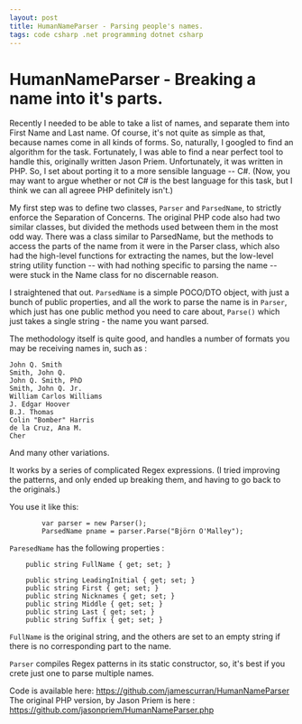 ```yaml
---
layout: post
title: HumanNameParser - Parsing people's names.
tags: code csharp .net programming dotnet csharp 
---
```

# HumanNameParser - Breaking a name into it's parts.

Recently I needed to be able to take a list of names, and separate them into First Name and Last name. Of course, it's not quite as simple as that, because names come in all kinds of forms.  So, naturally, I googled to find an algorithm for the task.  Fortunately, I was able to find a near perfect tool to handle this, originally written Jason Priem.  Unfortunately, it was written in PHP.  So, I set about porting it to a more sensible language -- C#. (Now, you may want to argue whether or not C# is the best language for this task, but I think we can all agreee PHP definitely isn't.)

My first step was to define two classes, `Parser` and `ParsedName`,  to strictly enforce the Separation of Concerns.  The original PHP code also had two similar classes, but divided the methods used between them in the most odd way.   There was a class similar to ParsedName, but the methods to access the parts of the name from it were in the Parser class, which also had the high-level functions for extracting the names, but the low-level string utility function -- with had nothing specific to parsing the name -- were stuck in the Name class for no discernable reason.

I straightened that out.  `ParsedName` is a simple POCO/DTO object, with just a bunch of public properties, and all the work to parse the name is in `Parser`, which just has one public method you need to care about, `Parse()` which just takes a single string - the name you want parsed.

The methodology itself is quite good, and handles a number of formats you may be receiving names in, such as :

	John Q. Smith
	Smith, John Q.
	John Q. Smith, PhD
	Smith, John Q. Jr.
	William Carlos Williams
	J. Edgar Hoover
	B.J. Thomas
	Colin "Bomber" Harris
	de la Cruz, Ana M.
	Cher
	
And many other variations.

It works by a series of complicated Regex expressions.  (I tried improving the patterns, and only ended up breaking them, and having to go back to the originals.)

You use it like this:

            var parser = new Parser();
            ParsedName pname = parser.Parse("Björn O'Malley");

`ParesedName`  has the following properties :

        public string FullName { get; set; }

        public string LeadingInitial { get; set; }
        public string First { get; set; }
        public string Nicknames { get; set; }
        public string Middle { get; set; }
        public string Last { get; set; }
        public string Suffix { get; set; }
    
`FullName` is the original string, and the others are set to an empty string if there is no corresponding part to the name.

`Parser` compiles Regex patterns in its static constructor, so, it's best if you crete just one to parse multiple names.

Code is available here: https://github.com/jamescurran/HumanNameParser
The original PHP version, by Jason Priem is here : https://github.com/jasonpriem/HumanNameParser.php

	

